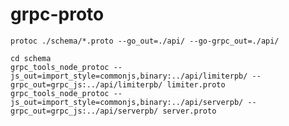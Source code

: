 # grpc-proto

    protoc ./schema/*.proto --go_out=./api/ --go-grpc_out=./api/

    cd schema
    grpc_tools_node_protoc --js_out=import_style=commonjs,binary:../api/limiterpb/ --grpc_out=grpc_js:../api/limiterpb/ limiter.proto
    grpc_tools_node_protoc --js_out=import_style=commonjs,binary:../api/serverpb/ --grpc_out=grpc_js:../api/serverpb/ server.proto
    
